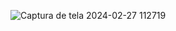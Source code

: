 ![Captura de tela 2024-02-27 112719](https://github.com/Ema028/labai900-02/assets/156372524/3f76217f-1f4a-4c36-a6de-0379272d9b5e)
